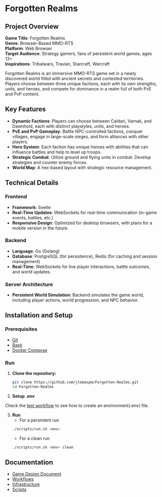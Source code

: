 # Forgotten Realms

## Project Overview

**Game Title**: Forgotten Realms  
**Genre**:  Browser-Based MMO-RTS  
**Platform**: Web Browser  
**Target Audience**: Strategy gamers, fans of persistent world games, ages 13+   
**Inspirations**: Tribalwars, Travian, Starcraft, Warcraft  

Forgotten Realms is an immersive MMO-RTS game set in a newly discovered world filled with ancient secrets and contested territories. Players choose between three unique factions, each with its own strengths, units, and heroes, and compete for dominance in a realm full of both PvE and PvP content.

## Key Features

* **Dynamic Factions**: Players can choose between Caldari, Varnak, and Dawnhold, each with distinct playstyles, units, and heroes.
* **PvE and PvP Gameplay**: Battle NPC-controlled factions, conquer villages, engage in large-scale sieges, and form alliances with other players.
* **Hero System**: Each faction has unique heroes with abilities that can influence battles and help to level up troops.
* **Strategic Combat**: Utilize ground and flying units in combat. Develop strategies and counter enemy forces.
* **World Map**: A hex-based layout with strategic resource management.

## Technical Details

### Frontend
* **Framework**: Svelte
* **Real-Time Updates**: WebSockets for real-time communication (in-game events, battles, etc.)
* **Responsive Design**: Optimized for desktop browsers, with plans for a mobile version in the future.

### Backend
* **Language**: Go (Golang)
* **Database**: PostgreSQL (for persistence), Redis (for caching and session management)
* **Real-Time**: WebSockets for live player interactions, battle outcomes, and world updates.

### Server Architecture
* **Persistent World Simulation**: Backend simulates the game world, including player actions, world progression, and NPC behavior.

## Installation and Setup

### Prerequisites

* [Git](https://git-scm.com/)
* [Bash](https://www.gnu.org/software/bash/)
* [Docker Compose](https://docs.docker.com/compose/)

### Run

1. **Clone the repository:**
    ```bash
    git clone https://github.com/jtomaspm/Forgotten-Realms.git 
    cd Forgotten-Realms
    ```

2. **Setup .env**

Check the [test workflow](https://github.com/jtomaspm/Forgotten-Realms/blob/main/.github/workflows/docker-image.yml) to see how to create an environment(.env) file.

3. **Run**
    * For a persintent run
    ```bash
    ./scripts/run.sh <env>
    ```
    * For a clean run
    ```bash
    ./scripts/run.sh <env> clean
    ```

## Documentation

* [Game Design Document](https://github.com/jtomaspm/Forgotten-Realms/blob/main/documentation/game_design/game_design.md)
* [Workflows](https://github.com/jtomaspm/SimplifiedCrafter/blob/main/documentation/workflows.md)
* [Infrastructure](https://github.com/jtomaspm/SimplifiedCrafter/blob/main/documentation/infrastructure.md)
* [Scripts](https://github.com/jtomaspm/SimplifiedCrafter/blob/main/documentation/scripts.md)